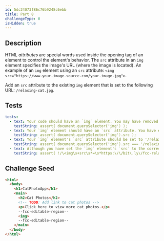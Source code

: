 ```yaml
---
id: 5dc24073f86c76b9248c6ebb
title: Part 8
challengeType: 0
isHidden: true
---
```


## Description
<section id='description'>

HTML <dfn>attributes</dfn> are special words used inside the opening tag of an element to control the element's behavior. The `src` attribute in an `img` element specifies the image's URL (where the image is located). An example of an `img` element using an `src` attribute: `<img src="https://www.your-image-source.com/your-image.jpg">`.

Add an `src` attribute to the existing `img` element that is set to the following URL: `/relaxing-cat.jpg`.

</section>

## Tests
<section id='tests'>

```yml
tests:
  - text: Your code should have an `img` element. You may have removed the `img` element or you have not surrounded the `src` attribute's value with quotes.
    testString: assert( document.querySelector('img') );
  - text: Your `img` element should have an `src` attribute. You have either omitted the attribute or have a typo. Make sure there is a space between the element name and the attribute name.
    testString: assert( document.querySelector('img').src );
  - text: Your `img` element's `src` attribute should be set to '/relaxing-cat.jpg'. You have either omitted the URL or have a typo. The case of the URL is important.
    testString: assert( document.querySelector('img').src === '/relaxing-cat.jpg' );
  - text: Although you have set the `img` element's `src` to the correct URL, it is recommended to always surround the value of an attribute with quotation marks.
    testString: assert( !/\<img\s+src\s*=\s*https:\/\/bit\.ly\/fcc-relaxing-cat/.test(code) );

```

</section>

## Challenge Seed
<section id='challengeSeed'>

<div id='html-seed'>

```html
<html>
  <body>
    <h1>CatPhotoApp</h1>
    <main>
      <h2>Cat Photos</h2>
      <!-- TODO: Add link to cat photos -->
      <p>Click here to view more cat photos.</p>
      --fcc-editable-region--
      <img>
      --fcc-editable-region--
    </main>
  </body>
</html>
```

</div>
</section>
